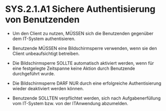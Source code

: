 # SYS.2.1.A1 Sichere Authentisierung von Benutzenden

* Um den Client zu nutzen, MÜSSEN sich die Benutzenden gegenüber dem IT-System authentisieren.
  
*  Benutzende MÜSSEN eine Bildschirmsperre verwenden, wenn sie den Client unbeaufsichtigt betreiben.
  
*  Die Bildschirmsperre SOLLTE automatisch aktiviert werden, wenn für eine festgelegte Zeitspanne keine Aktion durch Benutzende durchgeführt wurde.
  
*   Die Bildschirmsperre DARF NUR durch eine erfolgreiche Authentisierung wieder deaktiviert werden können.

*   Benutzende SOLLTEN verpflichtet werden, sich nach Aufgabenerfüllung vom IT-System bzw. von der ITAnwendung abzumelden.
